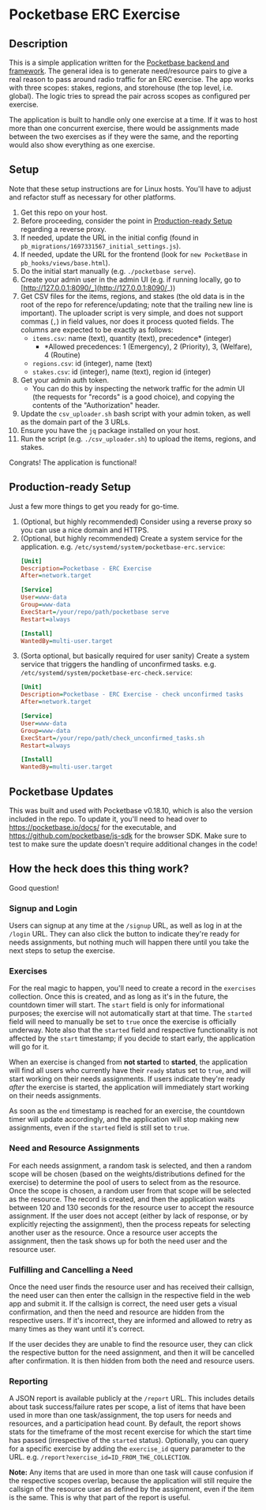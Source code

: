 # Pocketbase ERC Exercise

## Description

This is a simple application written for the [Pocketbase backend and framework](https://pocketbase.io/). The general idea is to generate need/resource pairs to give a real reason to pass around radio traffic for an ERC exercise. The app works with three scopes: stakes, regions, and storehouse (the top level, i.e. global). The logic tries to spread the pair across scopes as configured per exercise.

The application is built to handle only one exercise at a time. If it was to host more than one concurrent exercise, there would be assignments made between the two exercises as if they were the same, and the reporting would also show everything as one exercise.

## Setup

Note that these setup instructions are for Linux hosts. You'll have to adjust and refactor stuff as necessary for other platforms.

1. Get this repo on your host.
1. Before proceeding, consider the point in [Production-ready Setup](#production-ready-setup) regarding a reverse proxy.
1. If needed, update the URL in the initial config (found in `pb_migrations/1697331567_initial_settings.js`).
1. If needed, update the URL for the frontend (look for `new PocketBase` in `pb_hooks/views/base.html`).
1. Do the initial start manually (e.g. `./pocketbase serve`).
1. Create your admin user in the admin UI (e.g. if running locally, go to [http://127.0.0.1:8090/_](http://127.0.0.1:8090/_))
1. Get CSV files for the items, regions, and stakes (the old data is in the root of the repo for reference/updating; note that the trailing new line is important). The uploader script is very simple, and does not support commas (`,`) in field values, nor does it process quoted fields. The columns are expected to be exactly as follows:
	- `items.csv`: name (text), quantity (text), precedence* (integer)
		- *Allowed precedences: 1 (Emergency), 2 (Priority), 3, (Welfare), 4 (Routine)
	- `regions.csv`: id (integer), name (text)
	- `stakes.csv`: id (integer), name (text), region id (integer)
1. Get your admin auth token.
	- You can do this by inspecting the network traffic for the admin UI (the requests for "records" is a good choice), and copying the contents of the "Authorization" header.
1. Update the `csv_uploader.sh` bash script with your admin token, as well as the domain part of the 3 URLs.
1. Ensure you have the `jq` package installed on your host.
1. Run the script (e.g. `./csv_uploader.sh`) to upload the items, regions, and stakes.

Congrats! The application is functional!

## Production-ready Setup

Just a few more things to get you ready for go-time.

1. (Optional, but highly recommended) Consider using a reverse proxy so you can use a nice domain and HTTPS.
1. (Optional, but highly recommended) Create a system service for the application. e.g. `/etc/systemd/system/pocketbase-erc.service`:
	```ini
	[Unit]
	Description=Pocketbase - ERC Exercise
	After=network.target

	[Service]
	User=www-data
	Group=www-data
	ExecStart=/your/repo/path/pocketbase serve
	Restart=always

	[Install]
	WantedBy=multi-user.target
	```
1. (Sorta optional, but basically required for user sanity) Create a system service that triggers the handling of unconfirmed tasks. e.g. `/etc/systemd/system/pocketbase-erc-check.service`:
	```ini
	[Unit]
	Description=Pocketbase - ERC Exercise - check unconfirmed tasks
	After=network.target

	[Service]
	User=www-data
	Group=www-data
	ExecStart=/your/repo/path/check_unconfirmed_tasks.sh
	Restart=always

	[Install]
	WantedBy=multi-user.target
	```

## Pocketbase Updates

This was built and used with Pocketbase v0.18.10, which is also the version included in the repo. To update it, you'll need to head over to https://pocketbase.io/docs/ for the executable, and https://github.com/pocketbase/js-sdk for the browser SDK. Make sure to test to make sure the update doesn't require additional changes in the code!

## How the heck does this thing work?

Good question!

### Signup and Login

Users can signup at any time at the `/signup` URL, as well as log in at the `/login` URL. They can also click the button to indicate they're ready for needs assignments, but nothing much will happen there until you take the next steps to setup the exercise.

### Exercises

For the real magic to happen, you'll need to create a record in the `exercises` collection. Once this is created, and as long as it's in the future, the countdown timer will start. The `start` field is only for informational purposes; the exercise will not automatically start at that time. The `started` field will need to manually be set to `true` once the exercise is officially underway. Note also that the `started` field and respective functionality is not affected by the `start` timestamp; if you decide to start early, the application will go for it.

When an exercise is changed from **not started** to **started**, the application will find all users who currently have their `ready` status set to `true`, and will start working on their needs assignments. If users indicate they're ready _after_ the exercise is started, the application will immediately start working on their needs assignments.

As soon as the `end` timestamp is reached for an exercise, the countdown timer will update accordingly, and the application will stop making new assignments, even if the `started` field is still set to `true`.

### Need and Resource Assignments

For each needs assignment, a random task is selected, and then a random scope will be chosen (based on the weights/distributions defined for the exercise) to determine the pool of users to select from as the resource. Once the scope is chosen, a random user from that scope will be selected as the resource. The record is created, and then the application waits between 120 and 130 seconds for the resource user to accept the resource assignment. If the user does not accept (either by lack of response, or by explicitly rejecting the assignment), then the process repeats for selecting another user as the resource. Once a resource user accepts the assignment, then the task shows up for both the need user and the resource user.

### Fulfilling and Cancelling a Need

Once the need user finds the resource user and has received their callsign, the need user can then enter the callsign in the respective field in the web app and submit it. If the callsign is correct, the need user gets a visual confirmation, and then the need and resource are hidden from the respective users. If it's incorrect, they are informed and allowed to retry as many times as they want until it's correct.

If the user decides they are unable to find the resource user, they can click the respective button for the need assignment, and then it will be cancelled after confirmation. It is then hidden from both the need and resource users.

### Reporting

A JSON report is available publicly at the `/report` URL. This includes details about task success/failure rates per scope, a list of items that have been used in more than one task/assignment, the top users for needs and resources, and a participation head count. By default, the report shows stats for the timeframe of the most recent exercise for which the start time has passed (irrespective of the `started` status). Optionally, you can query for a specific exercise by adding the `exercise_id` query parameter to the URL. e.g. `/report?exercise_id=ID_FROM_THE_COLLECTION`.

**Note:** Any items that are used in more than one task will cause confusion if the respective scopes overlap, because the application will still require the callsign of the resource user as defined by the assignment, even if the item is the same. This is why that part of the report is useful.